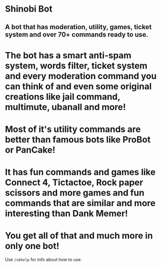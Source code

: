 # Shinobi Bot
## A bot that has moderation, utility, games, ticket system and over 70+ commands ready to use.
# The bot has a smart anti-spam system, words filter, ticket system and every moderation command you can think of and even some original creations like jail command, multimute, ubanall and more! 
# Most of it's utility commands are better than famous bots like ProBot or PanCake!
# It has fun commands and games like Connect 4, Tictactoe, Rock paper scissors and more games and fun commands that are similar and more interesting than Dank Memer!
# You get all of that and much more in only one bot!

Use `/sbhelp` for info about how to use.

